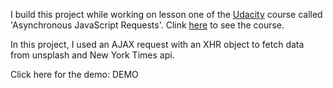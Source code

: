 I build this project while working on lesson one of the [Udacity](https://eu.udacity.com/) course called 'Asynchronous JavaScript Requests'.
Clink [here](https://eu.udacity.com/course/asynchronous-javascript-requests--ud109) to see the course.

In this project, I used an AJAX request with an XHR object to fetch data from unsplash and New York Times api.

Click here for the demo: DEMO
